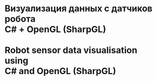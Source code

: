 # Визуализация данных с датчиков робота <br/> С# + OpenGL (SharpGL)<br/><br/>Robot sensor data visualisation using <br/>C# and OpenGL (SharpGL)
